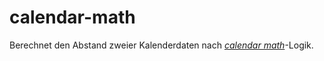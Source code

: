 # calendar-math

Berechnet den Abstand zweier Kalenderdaten nach [*calendar math*](https://moment.github.io/luxon/#/math?id=calendar-math-vs-time-math)-Logik.
